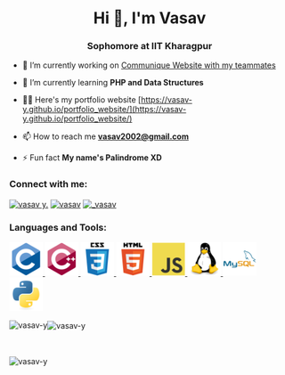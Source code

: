 <h1 align="center">Hi 👋, I'm Vasav</h1>
<h3 align="center">Sophomore at IIT Kharagpur</h3>

<!-- <p align="left"> <img src="https://komarev.com/ghpvc/?username=vasav-y&label=Profile%20views&color=0e75b6&style=flat" alt="vasav-y" /> </p> -->

- 🔭 I’m currently working on [Communique Website with my teammates](https://github.com/Vasav-Y/CQIITKGP.github.io)

- 🌱 I’m currently learning **PHP and Data Structures**

- 👨‍💻 Here's my portfolio website [https://vasav-y.github.io/portfolio_website/](https://vasav-y.github.io/portfolio_website/)

- 📫 How to reach me **vasav2002@gmail.com**

- ⚡ Fun fact **My name's Palindrome XD**

<h3 align="left">Connect with me:</h3>
<p align="left">
<a href="https://www.linkedin.com/in/vasav-y-500bbb205/" target="_blank"><img align="center" src="https://raw.githubusercontent.com/rahuldkjain/github-profile-readme-generator/master/src/images/icons/Social/linked-in-alt.svg" alt="vasav y." height="60" width="80" /></a>
<a href="https://www.facebook.com/vasav.yadav/" target="_blank"><img align="center" src="https://raw.githubusercontent.com/rahuldkjain/github-profile-readme-generator/master/src/images/icons/Social/facebook.svg" alt="vasav" height="60" width="80" /></a>
<a href="https://instagram.com/_vasav" target="_blank"><img align="center" src="https://raw.githubusercontent.com/rahuldkjain/github-profile-readme-generator/master/src/images/icons/Social/instagram.svg" alt="_vasav" height="60" width="80" /></a>
</p>

<h3 align="left">Languages and Tools:</h3>
<p align="left"> <a href="https://www.cprogramming.com/" target="_blank"> 

<img src="https://raw.githubusercontent.com/devicons/devicon/master/icons/c/c-original.svg" alt="c" width="60" height="60"/> </a> <a href="https://www.w3schools.com/cpp/" target="_blank"> <img src="https://raw.githubusercontent.com/devicons/devicon/master/icons/cplusplus/cplusplus-original.svg" alt="cplusplus" width="60" height="60"/> </a> <a href="https://www.w3schools.com/css/" target="_blank"> <img src="https://raw.githubusercontent.com/devicons/devicon/master/icons/css3/css3-original-wordmark.svg" alt="css3" width="60" height="60"/> </a> <a href="https://www.w3.org/html/" target="_blank"> <img src="https://raw.githubusercontent.com/devicons/devicon/master/icons/html5/html5-original-wordmark.svg" alt="html5" width="60" height="60"/> </a> <a href="https://developer.mozilla.org/en-US/docs/Web/JavaScript" target="_blank">  <img src="https://raw.githubusercontent.com/devicons/devicon/master/icons/javascript/javascript-original.svg" alt="javascript" width="60" height="60"/> </a> <a href="https://www.linux.org/" target="_blank">  <img src="https://raw.githubusercontent.com/devicons/devicon/master/icons/linux/linux-original.svg" alt="linux" width="60" height="60"/> </a> <a href="https://www.mysql.com/" target="_blank">  <img src="https://raw.githubusercontent.com/devicons/devicon/master/icons/mysql/mysql-original-wordmark.svg" alt="mysql" width="60" height="60"/> </a> <a href="https://www.python.org" target="_blank"> <img src="https://raw.githubusercontent.com/devicons/devicon/master/icons/python/python-original.svg" alt="python" width="60" height="60"/> </a> </p>

<img align="center" src="https://github-readme-stats.vercel.app/api/top-langs?username=vasav-y&theme=dark&show_icons=true&locale=en&layout=compact" alt="vasav-y" />  <img align="left" src="https://github-readme-stats.vercel.app/api?username=vasav-y&theme=great-gatsby&show_icons=true&locale=en" alt="vasav-y" />
<p>&nbsp;
&nbsp;
</p>
<img align="center" src="https://github-readme-streak-stats.herokuapp.com/?user=vasav-y&theme=dark" alt="vasav-y" /> 

